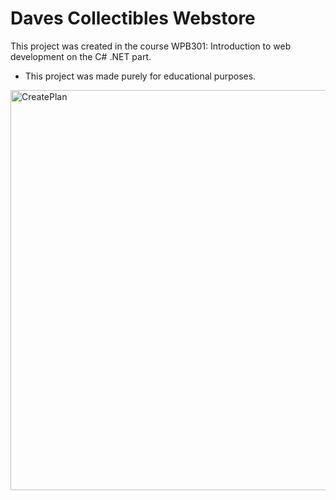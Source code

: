 # Daves Collectibles Webstore

This project was created in the course WPB301: Introduction to web development on the C# .NET part. 

- This project was made purely for educational purposes.

<img src="https://user-images.githubusercontent.com/99876908/205525031-806f3a0c-dfea-4ec3-8b78-a9e4437b23ff.png" alt="CreatePlan" width="640px" /> 
